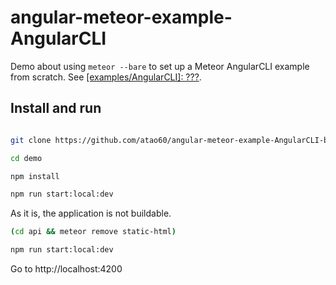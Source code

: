 # angular-meteor-example-AngularCLI

Demo about using `meteor --bare` to set up a Meteor AngularCLI example from scratch. See [[examples/AngularCLI]: ???](https://github.com/Urigo/angular-meteor/issues/???).

## Install and run

```bash

git clone https://github.com/atao60/angular-meteor-example-AngularCLI-bare.git demo

cd demo

npm install

npm run start:local:dev

```

As it is, the application is not buildable.

```bash
(cd api && meteor remove static-html)

npm run start:local:dev

```

Go to http://localhost:4200